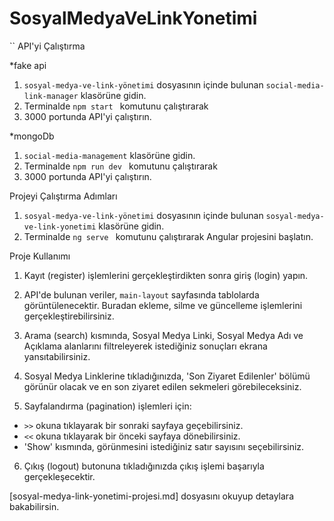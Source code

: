 # SosyalMedyaVeLinkYonetimi
``
API'yi Çalıştırma

*fake api
1. `sosyal-medya-ve-link-yönetimi` dosyasının içinde bulunan `social-media-link-manager` klasörüne gidin.
2. Terminalde `npm start ` komutunu çalıştırarak 
3. 3000 portunda API'yi çalıştırın.

   
*mongoDb
1. `social-media-management`  klasörüne gidin.
2. Terminalde `npm run dev ` komutunu çalıştırarak 
3. 3000 portunda API'yi çalıştırın.


Projeyi Çalıştırma Adımları

1. `sosyal-medya-ve-link-yönetimi` dosyasının içinde bulunan `sosyal-medya-ve-link-yonetimi` klasörüne gidin. 
2. Terminalde `ng serve ` komutunu çalıştırarak Angular projesini başlatın.

Proje Kullanımı

1. Kayıt (register) işlemlerini gerçekleştirdikten sonra giriş (login) yapın.

2. API'de bulunan veriler,  `main-layout` sayfasında tablolarda görüntülenecektir. Buradan ekleme, silme ve güncelleme işlemlerini gerçekleştirebilirsiniz.

3. Arama (search) kısmında, Sosyal Medya Linki, Sosyal Medya Adı ve Açıklama alanlarını filtreleyerek istediğiniz sonuçları ekrana yansıtabilirsiniz.

4. Sosyal Medya Linklerine tıkladığınızda, 'Son Ziyaret Edilenler' bölümü görünür olacak ve en son ziyaret edilen sekmeleri görebileceksiniz.

5. Sayfalandırma (pagination) işlemleri için:

* `>>` okuna tıklayarak bir sonraki sayfaya geçebilirsiniz.
* `<<` okuna tıklayarak bir önceki sayfaya dönebilirsiniz.
* 'Show' kısmında, görünmesini istediğiniz satır sayısını seçebilirsiniz. 

6. Çıkış (logout) butonuna tıkladığınızda çıkış işlemi başarıyla gerçekleşecektir.


[sosyal-medya-link-yonetimi-projesi.md] dosyasını okuyup detaylara bakabilirsin.
